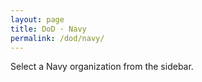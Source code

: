 ```yaml
---
layout: page
title: DoD · Navy
permalink: /dod/navy/
---
```

<p>Select a Navy organization from the sidebar.</p>
